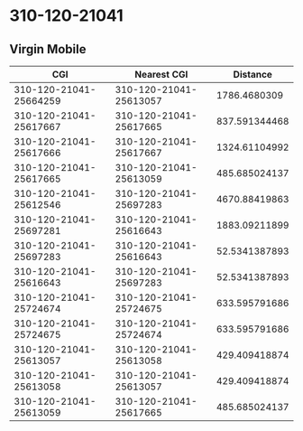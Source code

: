 # 310-120-21041
## Virgin Mobile


| CGI | Nearest CGI | Distance |
|-----|-------------|----------|
| 310-120-21041-25664259 | 310-120-21041-25613057 | 1786.4680309 |
| 310-120-21041-25617667 | 310-120-21041-25617665 | 837.591344468 |
| 310-120-21041-25617666 | 310-120-21041-25617667 | 1324.61104992 |
| 310-120-21041-25617665 | 310-120-21041-25613059 | 485.685024137 |
| 310-120-21041-25612546 | 310-120-21041-25697283 | 4670.88419863 |
| 310-120-21041-25697281 | 310-120-21041-25616643 | 1883.09211899 |
| 310-120-21041-25697283 | 310-120-21041-25616643 | 52.5341387893 |
| 310-120-21041-25616643 | 310-120-21041-25697283 | 52.5341387893 |
| 310-120-21041-25724674 | 310-120-21041-25724675 | 633.595791686 |
| 310-120-21041-25724675 | 310-120-21041-25724674 | 633.595791686 |
| 310-120-21041-25613057 | 310-120-21041-25613058 | 429.409418874 |
| 310-120-21041-25613058 | 310-120-21041-25613057 | 429.409418874 |
| 310-120-21041-25613059 | 310-120-21041-25617665 | 485.685024137 |
